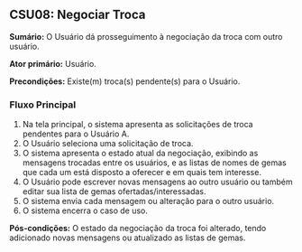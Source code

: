 ## CSU08: Negociar Troca

**Sumário:** O Usuário dá prosseguimento à negociação da troca com outro usuário.

**Ator primário:** Usuário.

**Precondições:** Existe(m) troca(s) pendente(s) para o Usuário.

### Fluxo Principal
1. Na tela principal, o sistema apresenta as solicitações de troca pendentes para o Usuário A.
2. O Usuário seleciona uma solicitação de troca.
3. O sistema apresenta o estado atual da negociação, exibindo as mensagens trocadas entre os usuários, e as listas de nomes de gemas que cada um está disposto a oferecer e em quais tem interesse. 
4. O Usuário pode escrever novas mensagens ao outro usuário ou também editar sua lista de gemas ofertadas/interessadas.
5. O sistema envia cada mensagem ou alteração para o outro usuário.
6. O sistema encerra o caso de uso.

**Pós-condições:** O estado da negociação da troca foi alterado, tendo adicionado novas mensagens ou atualizado as listas de gemas.